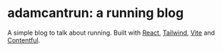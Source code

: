 # adamcantrun: a running blog

A simple blog to talk about running. Built with [React](https://react.dev/), [Tailwind](https://tailwindcss.com/), [Vite](https://vite.dev/) and [Contentful](https://www.contentful.com/).